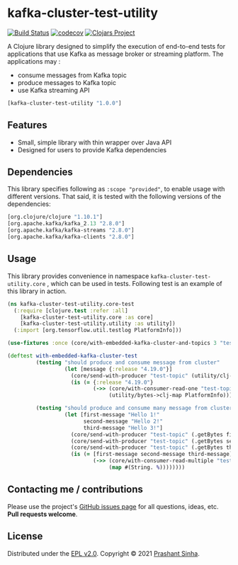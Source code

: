 # kafka-cluster-test-utility
[![Build Status](https://travis-ci.org//.svg?branch=master)](https://travis-ci.org//)
[![codecov](https://codecov.io/gh///branch/master/graph/badge.svg)](https://codecov.io/gh//)
[![Clojars Project](https://img.shields.io/clojars/v/kafka-test-utility.svg)](https://clojars.org/kafka-test-utility)

A Clojure library designed to simplify the execution of end-to-end tests for applications that use Kafka as message broker or streaming platform.
The applications may :
* consume messages from Kafka topic
* produce messages to Kafka topic
* use Kafka streaming API

```clojure
[kafka-cluster-test-utility "1.0.0"]
```

## Features
* Small, simple library with thin wrapper over Java API
* Designed for users to provide Kafka dependencies

## Dependencies

This library specifies following as `:scope "provided"`, to enable usage with different versions.
That said, it is tested with the following versions of the dependencies:
```clojure
[org.clojure/clojure "1.10.1"]
[org.apache.kafka/kafka_2.13 "2.8.0"]
[org.apache.kafka/kafka-streams "2.8.0"]
[org.apache.kafka/kafka-clients "2.8.0"]
```

## Usage

This library provides convenience in namespace `kafka-cluster-test-utility.core`
, which can be used in tests.
Following test is an example of this library in action. 
```clojure
(ns kafka-cluster-test-utility.core-test
  (:require [clojure.test :refer :all]
    [kafka-cluster-test-utility.core :as core]
    [kafka-cluster-test-utility.utility :as utility])
  (:import [org.tensorflow.util.testlog PlatformInfo]))

(use-fixtures :once (core/with-embedded-kafka-cluster-and-topics 3 "test-topic"))

(deftest with-embedded-kafka-cluster-test
         (testing "should produce and consume message from cluster"
                  (let [message {:release "4.19.0"}]
                    (core/send-with-producer "test-topic" (utility/clj-map->bytes PlatformInfo message))
                    (is (= {:release "4.19.0"}
                           (->> (core/with-consumer-read-one "test-topic" 2)
                                (utility/bytes->clj-map PlatformInfo))))))

         (testing "should produce and consume many message from cluster"
                  (let [first-message "Hello 1!"
                        second-message "Hello 2!"
                        third-message "Hello 3!"]
                    (core/send-with-producer "test-topic" (.getBytes first-message))
                    (core/send-with-producer "test-topic" (.getBytes second-message))
                    (core/send-with-producer "test-topic" (.getBytes third-message))
                    (is (= [first-message second-message third-message]
                           (->> (core/with-consumer-read-multiple "test-topic" 2)
                                (map #(String. %))))))))
```

## Contacting me / contributions

Please use the project's [GitHub issues page] for all questions, ideas, etc. **Pull requests welcome**.

## License

Distributed under the [EPL v2.0].
Copyright © 2021 [Prashant Sinha].

<!--- Standard links -->
[fr33m0nk]: https://github.com/fr33m0nk
[Prashant Sinha]: https://www.linkedin.com/in/prashantsinha0

<!--- Standard links (repo specific) -->
[EPL v2.0]: https://raw.githubusercontent.com/fr33m0nk/kafka-cluster-test-utility/master/LICENSE
[GitHub issues page]: https://github.com/fr33m0nk/kafka-cluster-test-utility/issues
